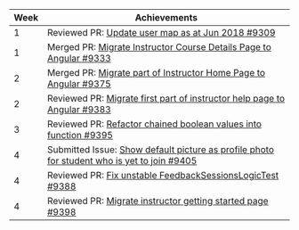 Week | Achievements
---- | ------------
1 | Reviewed PR: [Update user map as at Jun 2018 #9309](https://github.com/TEAMMATES/teammates/pull/9309)
1 | Merged PR: [Migrate Instructor Course Details Page to Angular #9333](https://github.com/TEAMMATES/teammates/pull/9333)
2 | Merged PR: [Migrate part of Instructor Home Page to Angular #9375](https://github.com/TEAMMATES/teammates/pull/9375)
2 | Reviewed PR: [Migrate first part of instructor help page to Angular #9383](https://github.com/TEAMMATES/teammates/pull/9383)
3 | Reviewed PR: [Refactor chained boolean values into function #9395](https://github.com/TEAMMATES/teammates/pull/9395)
4 | Submitted Issue: [Show default picture as profile photo for student who is yet to join #9405](https://github.com/TEAMMATES/teammates/issues/9405)
4 | Reviewed PR: [Fix unstable FeedbackSessionsLogicTest #9388](https://github.com/TEAMMATES/teammates/pull/9388)
4 | Reviewed PR: [Migrate instructor getting started page #9398](https://github.com/TEAMMATES/teammates/pull/9398)
